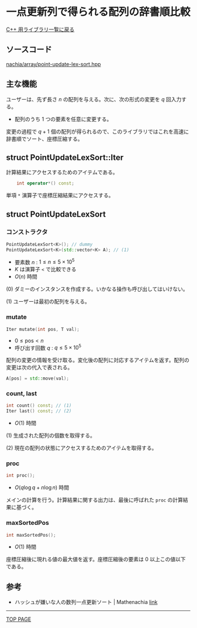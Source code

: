 # 一点更新列で得られる配列の辞書順比較

[C++ 用ライブラリ一覧に戻る](../index.md)

## ソースコード

[nachia/array/point-update-lex-sort.hpp](https://github.com/NachiaVivias/cp-library/blob/main/Cpp/Include/nachia/array/point-update-lex-sort.hpp)

## 主な機能

ユーザーは、先ず長さ $n$ の配列を与える。次に、次の形式の変更を $q$ 回入力する。

- 配列のうち $1$ つの要素を任意に変更する。

変更の過程で $q+1$ 個の配列が得られるので、このライブラリではこれを高速に辞書順でソート、座標圧縮する。

## struct PointUpdateLexSort<K>::Iter

計算結果にアクセスするためのアイテムである。

```c++
    int operator*() const;
```

単項 `*` 演算子で座標圧縮結果にアクセスする。

## struct PointUpdateLexSort

### コンストラクタ

```c++
PointUpdateLexSort<K>(); // dummy
PointUpdateLexSort<K>(std::vector<K> A); // (1)
```

- 要素数 $n$ : $1\leq n\leq 5\times 10^5$
- $K$ は演算子 `<` で比較できる
- $O(n)$ 時間

(0) ダミーのインスタンスを作成する。いかなる操作も呼び出してはいけない。

(1) ユーザーは最初の配列を与える。

### mutate

```c++
Iter mutate(int pos, T val);
```

- $0\leq \text{pos} \lt n$
- 呼び出す回数 $q$ : $q\leq 5\times 10^5$

配列の変更の情報を受け取る。変化後の配列に対応するアイテムを返す。配列の変更は次の代入で表される。

```c++
A[pos] = std::move(val);
```

### count, last

```c++
int count() const; // (1)
Iter last() const; // (2)
```

- $O(1)$ 時間

(1) 生成された配列の個数を取得する。

(2) 現在の配列の状態にアクセスするためのアイテムを取得する。

### proc

```c++
int proc();
```

- $O(q\log q + n\log n)$ 時間

メインの計算を行う。計算結果に関する出力は、最後に呼ばれた `proc` の計算結果に基づく。

### maxSortedPos

```c++
int maxSortedPos();
```

- $O(1)$ 時間

座標圧縮後に現れる値の最大値を返す。座標圧縮後の要素は $0$ 以上この値以下である。

## 参考

- ハッシュが嫌いな人の数列一点更新ソート $\vert$ Mathenachia [link](https://www.mathenachia.blog/sortseqs/)

---

[TOP PAGE](https://nachiavivias.github.io/cp-library/)


<script type="text/x-mathjax-config">MathJax.Hub.Config({tex2jax:{inlineMath:[['\$','\$']],processEscapes:true},CommonHTML: {matchFontHeight:false}});</script>
<script type="text/javascript" async src="https://cdnjs.cloudflare.com/ajax/libs/mathjax/2.7.1/MathJax.js?config=TeX-MML-AM_CHTML"></script>

